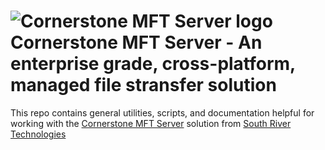 # <img src="https://southrivertech.com/software/nextgen/cornerstonemft/cornerstonemft48.png" alt="Cornerstone MFT Server logo"> Cornerstone MFT Server - An enterprise grade, cross-platform, managed file stransfer solution</img>

This repo contains general utilities, scripts, and documentation helpful for working with the [Cornerstone MFT Server](https://www.cornerstonemft.com) solution from [South River Technologies](https://www.southrivertech.com)

